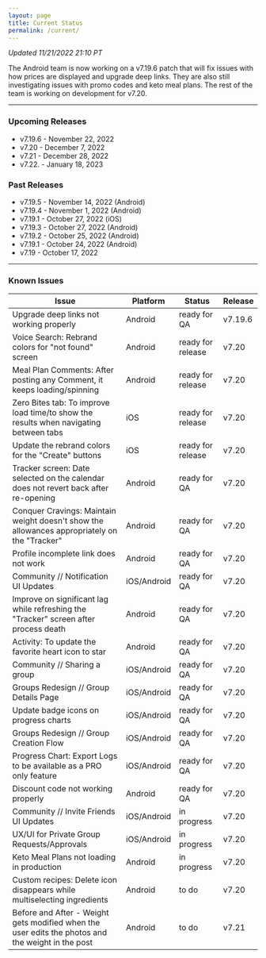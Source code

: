 ```yaml
---
layout: page
title: Current Status
permalink: /current/
---
```


_Updated 11/21/2022 21:10 PT_

The Android team is now working on a v7.19.6 patch that will fix issues with how prices are displayed and upgrade deep links. They are also still investigating issues with promo codes and keto meal plans. The rest of the team is working on development for v7.20.

***

### Upcoming Releases
- v7.19.6 - November 22, 2022
- v7.20   - December 7, 2022
- v7.21   - December 28, 2022
- v7.22.  - January 18, 2023
 
### Past Releases
- v7.19.5 - November 14, 2022 (Android)
- v7.19.4 - November 1, 2022 (Android)
- v7.19.1 - October 27, 2022 (iOS)
- v7.19.3 - October 27, 2022 (Android)
- v7.19.2 - October 25, 2022 (Android)
- v7.19.1 - October 24, 2022 (Android)
- v7.19   - October 17, 2022


***

### Known Issues

|Issue                          |Platform   | Status    | Release           |
| ---                           | ---       | ---       | ---               |
|Upgrade deep links not working properly |Android |ready for QA| v7.19.6|
|Voice Search: Rebrand colors for "not found" screen|Android |ready for release| v7.20|
|Meal Plan Comments: After posting any Comment, it keeps loading/spinning |Android |ready for release| v7.20|
|Zero Bites tab: To improve load time/to show the results when navigating between tabs |iOS |ready for release| v7.20|
|Update the rebrand colors for the "Create" buttons |iOS |ready for release| v7.20|
|Tracker screen: Date selected on the calendar does not revert back after re-opening|Android |ready for QA| v7.20|
|Conquer Cravings: Maintain weight doesn't show the allowances appropriately on the "Tracker"|Android |ready for QA| v7.20|
|Profile incomplete link does not work |Android |ready for QA| v7.20|
|Community // Notification UI Updates|iOS/Android |ready for QA| v7.20|
|Improve on significant lag while refreshing the "Tracker" screen after process death |Android |ready for QA| v7.20|
|Activity: To update the favorite heart icon to star |Android |ready for QA| v7.20|
|Community // Sharing a group|iOS/Android |ready for QA| v7.20|
|Groups Redesign // Group Details Page|iOS/Android |ready for QA| v7.20|
|Update badge icons on progress charts |iOS/Android |ready for QA| v7.20|
|Groups Redesign // Group Creation Flow|iOS/Android |ready for QA| v7.20|
|Progress Chart: Export Logs to be available as a PRO only feature| iOS/Android |ready for QA| v7.20|
|Discount code not working properly |Android |ready for QA| v7.20|
|Community // Invite Friends UI Updates|iOS/Android |in progress| v7.20|
|UX/UI for Private Group Requests/Approvals|iOS/Android |in progress | v7.20|
|Keto Meal Plans not loading in production|Android |in progress| v7.20|
|Custom recipes: Delete icon disappears while multiselecting ingredients |Android |to do| v7.20|
|Before and After - Weight gets modified when the user edits the photos and the weight in the post |Android |to do| v7.21|
